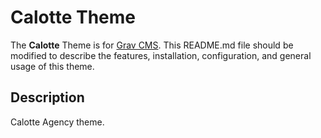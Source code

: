 # Calotte Theme

The **Calotte** Theme is for [Grav CMS](http://github.com/getgrav/grav).  This README.md file should be modified to describe the features, installation, configuration, and general usage of this theme.

## Description

Calotte Agency theme.
